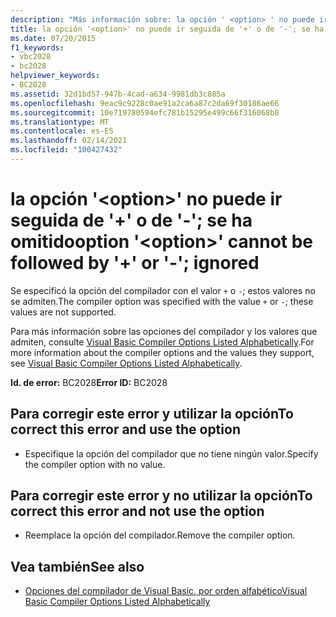 ```yaml
---
description: "Más información sobre: la opción ' <option> ' no puede ir seguida de ' + ' o '-'; se ha omitido"
title: la opción '<option>' no puede ir seguida de '+' o de '-'; se ha omitido
ms.date: 07/20/2015
f1_keywords:
- vbc2028
- bc2028
helpviewer_keywords:
- BC2028
ms.assetid: 32d1bd57-947b-4cad-a634-9981db3c885a
ms.openlocfilehash: 9eac9c9228c0ae91a2ca6a87c2da69f30186ae66
ms.sourcegitcommit: 10e719780594efc781b15295e499c66f316068b8
ms.translationtype: MT
ms.contentlocale: es-ES
ms.lasthandoff: 02/14/2021
ms.locfileid: "100427432"
---
```

# <a name="option-option-cannot-be-followed-by--or---ignored"></a><span data-ttu-id="39b49-103">la opción '\<option>' no puede ir seguida de '+' o de '-'; se ha omitido</span><span class="sxs-lookup"><span data-stu-id="39b49-103">option '\<option>' cannot be followed by '+' or '-'; ignored</span></span>

<span data-ttu-id="39b49-104">Se especificó la opción del compilador con el valor `+` o `-`; estos valores no se admiten.</span><span class="sxs-lookup"><span data-stu-id="39b49-104">The compiler option was specified with the value `+` or `-`; these values are not supported.</span></span>  
  
 <span data-ttu-id="39b49-105">Para más información sobre las opciones del compilador y los valores que admiten, consulte [Visual Basic Compiler Options Listed Alphabetically](../reference/command-line-compiler/compiler-options-listed-alphabetically.md).</span><span class="sxs-lookup"><span data-stu-id="39b49-105">For more information about the compiler options and the values they support, see [Visual Basic Compiler Options Listed Alphabetically](../reference/command-line-compiler/compiler-options-listed-alphabetically.md).</span></span>  
  
 <span data-ttu-id="39b49-106">**Id. de error:** BC2028</span><span class="sxs-lookup"><span data-stu-id="39b49-106">**Error ID:** BC2028</span></span>  
  
## <a name="to-correct-this-error-and-use-the-option"></a><span data-ttu-id="39b49-107">Para corregir este error y utilizar la opción</span><span class="sxs-lookup"><span data-stu-id="39b49-107">To correct this error and use the option</span></span>  
  
- <span data-ttu-id="39b49-108">Especifique la opción del compilador que no tiene ningún valor.</span><span class="sxs-lookup"><span data-stu-id="39b49-108">Specify the compiler option with no value.</span></span>  
  
## <a name="to-correct-this-error-and-not-use-the-option"></a><span data-ttu-id="39b49-109">Para corregir este error y no utilizar la opción</span><span class="sxs-lookup"><span data-stu-id="39b49-109">To correct this error and not use the option</span></span>  
  
- <span data-ttu-id="39b49-110">Reemplace la opción del compilador.</span><span class="sxs-lookup"><span data-stu-id="39b49-110">Remove the compiler option.</span></span>  
  
## <a name="see-also"></a><span data-ttu-id="39b49-111">Vea también</span><span class="sxs-lookup"><span data-stu-id="39b49-111">See also</span></span>

- [<span data-ttu-id="39b49-112">Opciones del compilador de Visual Basic, por orden alfabético</span><span class="sxs-lookup"><span data-stu-id="39b49-112">Visual Basic Compiler Options Listed Alphabetically</span></span>](../reference/command-line-compiler/compiler-options-listed-alphabetically.md)
